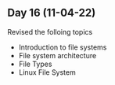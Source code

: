 ## Day 16 (11-04-22)

Revised the folloing topics
- Introduction to file systems
- File system architecture
- File Types
- Linux File System


